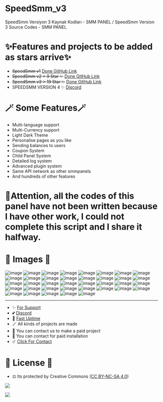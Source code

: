# SpeedSmm_v3
SpeedSmm Versiyon 3 Kaynak Kodları - SMM PANEL / SpeedSmm Version 3 Source Codes - SMM PANEL

# ✨Features and projects to be added as stars arrive✨

- ~~SpeedSmm v1~~ [Done GitHub Link](https://github.com/fastuptime/SpeedSmm_V1_Kaynak_Kodlari)
- ~~SpeedSmm v2 > 9 Star ✨~~ [Done GitHub Link](https://github.com/fastuptime/SpeedSmm_v2)
- ~~SpeedSmm v3 > 19 Star ✨~~ [Done GitHub Link](https://github.com/fastuptime/SpeedSmm_v3)
- SPEEDSMM VERSION 4 ✨ [Discord](https://discord.gg/QJgHWRjxFR)

# 🪄 Some Features🪄

- Multi-language support
- Multi-Currency support
- Light Dark Theme
- Personalise pages as you like
- Sending balances to users
- Coupon System
- Child Panel System
- Detailed log system
- Advanced plugin system
- Same API network as other smmpanels
- And hundreds of other features

# 🎯Attention, all the codes of this panel have not been written because I have other work, I could not complete this script and I share it halfway.

# 🎈 Images 🎈

![image](https://github.com/fastuptime/SpeedSmm_v3/assets/63351166/3d01be36-5e0e-49f5-9177-d09c16569e01)
![image](https://github.com/fastuptime/SpeedSmm_v3/assets/63351166/e1aae909-a1be-489a-8ef6-35a835ec70f0)
![image](https://github.com/fastuptime/SpeedSmm_v3/assets/63351166/e211c735-37a4-416a-ba00-fd68faac7fab)
![image](https://github.com/fastuptime/SpeedSmm_v3/assets/63351166/fee0c148-dab7-46c0-855f-238c51664ae7)
![image](https://github.com/fastuptime/SpeedSmm_v3/assets/63351166/f5c3ee42-d641-4450-906e-92a425e2036c)
![image](https://github.com/fastuptime/SpeedSmm_v3/assets/63351166/046a09ee-e480-4e4a-98bd-097642c4bfe5)
![image](https://github.com/fastuptime/SpeedSmm_v3/assets/63351166/fc0ee637-eeaf-4540-85f3-c4cf42f607ce)
![image](https://github.com/fastuptime/SpeedSmm_v3/assets/63351166/0f98ada5-4868-4df0-8e3a-5cb319c165b2)
![image](https://github.com/fastuptime/SpeedSmm_v3/assets/63351166/50bc8fa8-b518-4af1-a16a-37adfa0bc8c4)
![image](https://github.com/fastuptime/SpeedSmm_v3/assets/63351166/3f3f8548-31e0-4d44-a522-bf9289178f83)
![image](https://github.com/fastuptime/SpeedSmm_v3/assets/63351166/a6bd0d50-724b-4d08-a9c4-b0a24b34a769)
![image](https://github.com/fastuptime/SpeedSmm_v3/assets/63351166/66f3c123-8718-46ac-8175-a7fe82399c5e)
![image](https://github.com/fastuptime/SpeedSmm_v3/assets/63351166/50e03c7c-adf2-43a7-a6e1-9c584dced99f)
![image](https://github.com/fastuptime/SpeedSmm_v3/assets/63351166/da63018b-9c17-4cd2-9d8a-81f399e3b0bc)
![image](https://github.com/fastuptime/SpeedSmm_v3/assets/63351166/4b988f28-b7da-49a6-aeef-b65348830a23)
![image](https://github.com/fastuptime/SpeedSmm_v3/assets/63351166/4482c56a-dd51-4a3b-9826-8be4aebd3ab4)
![image](https://github.com/fastuptime/SpeedSmm_v3/assets/63351166/bbde95d7-687f-4b8f-aa1d-c7f4452d3666)
![image](https://github.com/fastuptime/SpeedSmm_v3/assets/63351166/6de61cdc-5e9b-422b-a06f-b8b639025d36)
![image](https://github.com/fastuptime/SpeedSmm_v3/assets/63351166/b8108103-a856-4b89-9903-e2fdb7175def)
![image](https://github.com/fastuptime/SpeedSmm_v3/assets/63351166/67100deb-0852-42f5-86e6-366b866c18b4)
![image](https://github.com/fastuptime/SpeedSmm_v3/assets/63351166/f50494b3-9cc4-4436-b8bc-033445498e7b)
![image](https://github.com/fastuptime/SpeedSmm_v3/assets/63351166/5e51a6a7-84fd-4f68-8ffc-6ccb8ceb4de6)
![image](https://github.com/fastuptime/SpeedSmm_v3/assets/63351166/165163d2-0099-4d58-89d4-53e6e9b89bf6)
![image](https://github.com/fastuptime/SpeedSmm_v3/assets/63351166/1c44dba0-2cd0-40c1-b412-bd34f3d97231)
![image](https://github.com/fastuptime/SpeedSmm_v3/assets/63351166/323d1a33-f1d3-451e-9f31-967946b66d66)
![image](https://github.com/fastuptime/SpeedSmm_v3/assets/63351166/64958ce4-99f7-4aea-b2b8-a4fc37755092)
![image](https://github.com/fastuptime/SpeedSmm_v3/assets/63351166/56fb8d11-da1a-4e4e-9e4f-4a41e96178ba)
![image](https://github.com/fastuptime/SpeedSmm_v3/assets/63351166/1f9c7ade-5e63-4100-848c-2bb94dac6185)
![image](https://github.com/fastuptime/SpeedSmm_v3/assets/63351166/58f700b7-5fe3-4929-b6a3-19affb96d2e9)
![image](https://github.com/fastuptime/SpeedSmm_v3/assets/63351166/9ea12326-a3e1-4978-b6e5-ce47872fafa0)
![image](https://github.com/fastuptime/SpeedSmm_v3/assets/63351166/4101f0d4-b122-4008-a776-0d03ea2848ed)
![image](https://github.com/fastuptime/SpeedSmm_v3/assets/63351166/b7972a7b-25e6-4e13-b504-6017943dad25)
![image](https://github.com/fastuptime/SpeedSmm_v3/assets/63351166/e2095a39-8509-4fcf-bd0f-ed637843a51c)
![image](https://github.com/fastuptime/SpeedSmm_v3/assets/63351166/ea42f6c9-220d-44ca-9cc8-c687c4190d20)
![image](https://github.com/fastuptime/SpeedSmm_v3/assets/63351166/60162f15-6859-4fe8-80ab-87731bba5b54)
![image](https://github.com/fastuptime/SpeedSmm_v3/assets/63351166/d64b75cc-251a-4b89-880a-3076170d1b8f)
![image](https://github.com/fastuptime/SpeedSmm_v3/assets/63351166/157a1730-91a1-42e4-891c-7c68afa7c6b5)


---
- ✨ [For Support](https://github.com/sponsors/fastuptime) <br>
- 💕 [Discord](https://fastuptime.com/discord)<br>
- 🏓 [Fast Uptime](https://fastuptime.com/)<br>
- 🪄 All kinds of projects are made <br>
- 🧨 You can contact us to make a paid project<br>
- 💸 You can contact for paid installation<br>
- ☄️ [Click For Contact](mailto:fastuptime@gmail.com)<br>

# 🎯 License 🎯
- ⚖️ Its protected by Creative Commons ([CC BY-NC-SA 4.0](https://creativecommons.org/licenses/by-nc-sa/4.0/))

<a href="https://creativecommons.org/licenses/by-nc-sa/4.0/" title="BYNCSA40"><img src="https://licensebuttons.net/l/by-nc-sa/4.0/88x31.png"></a>

<a href="https://creativecommons.org/licenses/by-nc-sa/4.0/" title="BYNCSA40"><img src="https://licensebuttons.net/l/by-nc-sa/4.0/88x31.png"></a>
